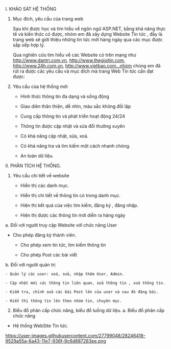 
I. KHẢO SÁT HỆ THỐNG

1. Mục đích, yêu cầu của trang web

	Sau khi được học và tìm hiểu về ngôn ngữ ASP.NET, bằng khả năng thực tế và kiến thức có được, nhóm em đã xây dựng Website Tin tức , đây là trang web sẽ giới thiệu những tin tức mới hàng ngày qua các mục được sắp xếp hợp lý.
  
	Qua nghiên cứu tìm hiểu về các Website có trên mạng như http://www.dantri.com.vn, http://www.thegioitin.com, http://www.24h.com.vn, http://www.vietbao.com…nhóm chúng em đã rút ra được các yêu cầu và mục đích mà trang Web Tin tức cần đạt được:
2. Yêu cầu của hệ thống mới

	- Hình thức thông tin đa dạng và sống động
  
	- Giao diên thân thiện, dễ nhìn, màu sắc không đối lập
  
	- Cung cấp thông tin và phát triển hoạt động 24/24
  
	- Thông tin được cập nhật và sửa đổi thường xuyên
  
	- Có khả năng cập nhật, sửa, xoá.
  
	- Có khả năng tra và tìm kiếm một cách nhanh chóng.
  
	- An toàn dữ liệu.
  
II. PHÂN TÍCH HỆ THỐNG.

1. Yêu cầu chi tiết về website

	- Hiển thị các danh mục.
  
	- Hiển thị chi tiết về thông tin có trong danh mục.
  
	- Hiện thị kết quả của việc tìm kiếm, đăng ký , đăng nhập.
  
	- Hiện thị được các thông tin mới diễn ra hàng ngày 
  
a. Đối với người truy cập Website với chức năng User

- Cho phép đăng ký thành viên.

	- Cho phép xem tin tức, tìm kiếm thông tin
	
	- Cho phép Post các bài viết 
	
b. Đối với người quản trị

	- Quản lý các user: xoá, sửa, nhập thêm User, Admin.
	
	- Cập nhật mới các thông tin liên quan, sửa thông tin , xoá thông tin.
	
	- Kiểm tra, chỉnh sửa các bài Post lên của user và sau đó đăng bài.
	
	- Hiển thị thông tin lên theo nhóm tin, chuyên mục.
	
2. Biểu đồ phân cấp chức năng, biểu đồ luồng dữ liệu.
a. Biểu đồ phân cấp chức năng	

- Hệ thống WebSite Tin tức.

https://user-images.githubusercontent.com/27799048/28246418-9529a55a-6a43-11e7-936f-9c6d887283ee.png



	



